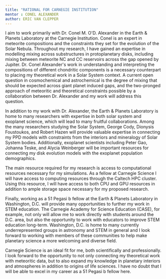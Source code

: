 ```yaml
---
title: "RATIONAL FOR CARNEGIE INSTITUTION"
mentor : CONEL ALEXANDER
author: ERIC VAN CLEPPER
---
```


I aim to work primarily with Dr. Conel M. O'D. Alexander in the Earth & Planets Laboratory at the Carnegie Institution. Conel is an expert in meteorite compositions and the constraints they set for the evolution of the Solar Nebula.
Throughout my research, I have gained an expertise in modelling mixing across substructures in protoplanetary disks, including mixing between meteorite NC and CC reservoirs across the gap opened by Jupiter. Dr. Conel Alexander's work in understanding and interpreting the compositions of different chondritic components is a necessary counterpart to placing my theoretical work in a Solar System context.
A current open question in cosmochemical and astrochemical is the degree of mixing that should be expected across giant planet induced gaps, and the two-pronged approach of meteoritic and theoretical constraints possible by a collaboration between Dr. Alexander and my work will address this question.

In addition to my work with Dr. Alexander, the Earth & Planets Laboratory is home to many researchers with expertise in both solar system and exoplanet science, which will lead to many fruitful collaborations. Among the many researchers studying the Solar System, George Cody, Dionysis Foustoukos, and Robert Hazen will provide valuable expertise in connecting my PPD models with constraints from the interiors and mineralogy of Solar System bodies. Additionally, exoplanet scientists including Peter Gao, Johanna Teske, and Alycia Weinberger will be important resources for connecting my disk evolution models with the exoplanet population demographics.

The main resource required for my research is access to computational resources necessary for my simulations. As a fellow at Carnegie Science I will have access to computing resources through the Caltech HPC cluster. Using this resource, I will have access to both CPU and GPU resources in addition to ample storage space necessary for my proposed research.

Finally, working as a 51 Pegasi b fellow at the Earth & Planets Laboratory in Washington, D.C. will provide many opportunities to further my work in STEM education. The Carnegie Academy for Science Education (CASE), for example, not only will allow me to work directly with students around the D.C. area, but also the opportunity to work with educators to improve STEM education long-term. Washington, D.C. is home to many currently underrepresented groups in astronomy and STEM in general and I look forward to working with members of these communities to help make planetary science a more welcoming and diverse field.

Carnegie Science is an ideal fit for me, both scientifically and professionally. I look forward to the opportunity to not only connecting my theoretical work with meteoritic data, but to also expand my knowledge in planetary interiors and atmospheres in addition to origins of life sciences. I have no doubt that I will be able to excel in my career as a 51 Pegasi b fellow here.
